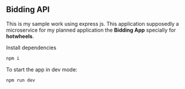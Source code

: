 ## Bidding API

This is my sample work using express js.
This application supposedly a microservice for my planned application the **Bidding App** specially for **hotwheels**.

Install dependencies

```sh
npm i
```

To start the app in dev mode:

```sh
npm run dev
```
